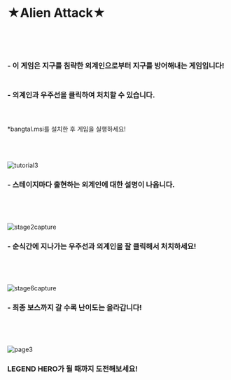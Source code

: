 # ★Alien Attack★<br/><br/><br/>

### - 이 게임은 지구를 침략한 외계인으로부터 지구를 방어해내는 게임입니다!<br/><br/>

### - 외계인과 우주선을 클릭하여 처치할 수 있습니다.<br/><br/><br/>

*bangtal.msi를 설치한 후 게임을 실행하세요!<br/><br/><br/><br/>

![tutorial3](https://user-images.githubusercontent.com/61266770/96358636-68491380-1144-11eb-8716-8e86c4bbb3b5.png)
### - 스테이지마다 출현하는 외계인에 대한 설명이 나옵니다.<br/><br/><br/><br/>

![stage2capture](https://user-images.githubusercontent.com/61266770/96358652-86167880-1144-11eb-8de1-eabea2d8e726.png)
### - 순식간에 지나가는 우주선과 외계인을 잘 클릭해서 처치하세요!<br/><br/><br/><br/>

![stage6capture](https://user-images.githubusercontent.com/61266770/96358665-afcf9f80-1144-11eb-83c9-294cd07b5b00.png)
### - 최종 보스까지 갈 수록 난이도는 올라갑니다!<br/><br/><br/><br/>

![page3](https://user-images.githubusercontent.com/61266770/96371237-a9b8dd80-119b-11eb-93a5-f8770cc5b59a.png)
### LEGEND HERO가 될 때까지 도전해보세요!<br/><br/><br/><br/>
